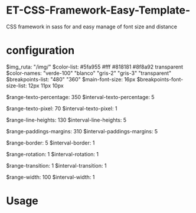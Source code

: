 # ET-CSS-Framework-Easy-Template-
CSS framework in sass for and easy manage of font size and distance 

# configuration
$img_ruta: "/img/"
$color-list: #5fa955 #fff #818181 #8f8a92 transparent
$color-names: "verde-100" "blanco" "gris-2" "gris-3" "transparent"
$breakpoints-list: "480" "360"
$main-font-size: 16px
$breakpoints-font-size-list: 12px 11px 10px

$range-texto-percentage: 350
$interval-texto-percentage: 5

$range-texto-pixel: 70
$interval-texto-pixel: 1

$range-line-heights: 130
$interval-line-heights: 5

$range-paddings-margins: 310
$interval-paddings-margins: 5

$range-border: 5
$interval-border: 1

$range-rotation: 1
$interval-rotation: 1

$range-transition: 1
$interval-transition: 1

$range-width: 100
$interval-width: 1


# Usage
